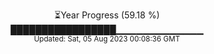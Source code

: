 <p align="center">
⏳Year Progress (59.18 %) <br>
█████████████████▁▁▁▁▁▁▁▁▁▁▁▁▁ <br>
<sub>Updated: Sat, 05 Aug 2023 00:08:36 GMT</sub>
</p>


